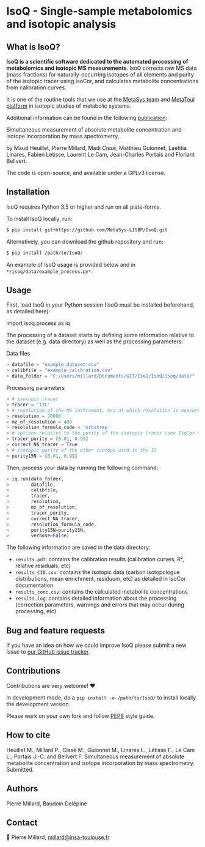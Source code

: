 # IsoQ - Single-sample metabolomics and isotopic analysis

## What is IsoQ?
**IsoQ is a scientific software dedicated to the automated processing of metabolomics and isotopic MS measurements**.
IsoQ corrects raw MS data (mass fractions) for
naturally-occurring isotopes of all elements and purity of the
isotopic tracer using IsoCor, and calculates metabolite concentrations 
from calibration curves.

It is one of the routine tools that we use at the [MetaSys team](http://www.lisbp.fr/en/research/molecular-physiology-and-metabolism/metasys.html) and [MetaToul platform](http://www.metatoul.fr) in isotopic studies of metabolic systems.

Additional information can be found in the following [publication](https://doi.org/SUBMITTED):

Simultaneous measurement of absolute metabolite concentration and isotope incorporation by mass spectrometry,

by Maud Heuillet, Pierre Millard, Madi Cissé, Matthieu Guionnet, Laetitia Linares, Fabien Létisse, Laurent Le Cam, Jean-Charles Portais and Floriant Bellvert.


The code is open-source, and available under a GPLv3 license.

## Installation
IsoQ requires Python 3.5 or higher and run on all plate-forms.

To install IsoQ locally, run:

```bash
$ pip install git+https://github.com/MetaSys-LISBP/IsoQ.git
```

Alternatively, you can download the github repository and run:

```bash
$ pip install /path/to/IsoQ/
```

An example of IsoQ usage is provided below and in `*/isoq/data/example_process.py*`.

## Usage

First, load IsoQ in your Python session (IsoQ must be installed beforehand, as detailed here):

import isoq.process as iq

The processing of a dataset starts by defining some information relative to the dataset (e.g. data directory) as well as the processing parameters:

Data files
```python
> datafile = "example_dataset.csv"
> calibfile = "example_calibration.csv"
> data_folder = "C:/Users/millard/Documents/GIT/IsoQ/IsoQ/isoq/data/"
```

Processing parameters
```python
> # isotopic tracer
> tracer = '13C'
> # resolution of the MS instrument, m/z at which resolution is measured, and type of instrument (see IsoCor documentation for details)
> resolution = 70000
> mz_of_resolution = 400
> resolution_formula_code = 'orbitrap'
> # options relative to the purity of the isotopic tracer (see IsoCor documentation for details)
> tracer_purity = [0.01, 0.99]
> correct_NA_tracer = True
> # isotopic purity of the other isotope used in the IS
> purity15N = [0.01, 0.99]
```

Then, process your data by running the following command:

```python
> iq.run(data_folder,
>        datafile,
>        calibfile,
>        tracer,
>        resolution,
>        mz_of_resolution,
>        tracer_purity,
>        correct_NA_tracer,
>        resolution_formula_code,
>        purity15N=purity15N,
>        verbose=False)
```

The following information are saved in the data directory:

- `results.pdf`: contains the calibration results (calibration curves, R², relative residuals, etc)
- `results_CID.csv`: contains the isotopic data (carbon isotopologue distributions, mean enrichment, residuum, etc) as detailed in IsoCor documentation
- `results_conc.csv`: contains the calculated metabolite concentrations
- `results.log`: contains detailed information about the processing (correction parameters, warnings and errors that may occur during processing, etc)

## Bug and feature requests
If you have an idea on how we could improve IsoQ please submit a new *issue*
to [our GitHub issue tracker](https://github.com/MetaSys-LISBP/IsoQ/issues).

## Contributions
Contributions are very welcome! :heart:

In development mode, do a `pip install -e /path/to/IsoQ/` to install locally the development version.

Please work on your own fork and
follow [PEP8](https://www.python.org/dev/peps/pep-0008/) style guide.

## How to cite


Heuillet M., Millard P., Cissé M., Guionnet M., Linares L., Létisse F., Le Cam L., Portais J.-C. and Bellvert F. Simultaneous measurement of absolute metabolite concentration and isotope incorporation by mass spectrometry. Submitted.


## Authors
Pierre Millard, Baudoin Delépine 

## Contact
:email: Pierre Millard, millard@insa-toulouse.fr

